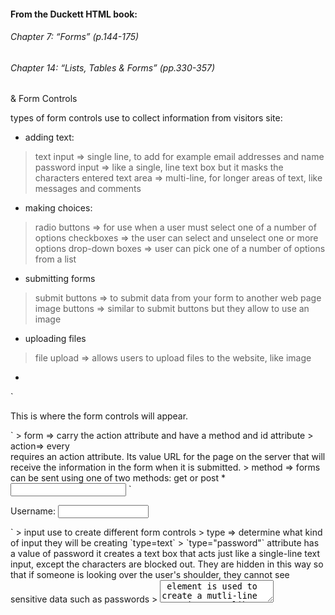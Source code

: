 #### From the Duckett HTML book:

###### Chapter 7: “Forms” (p.144-175)
###### Chapter 14: “Lists, Tables & Forms” (pp.330-357)
&  Form Controls

types of form controls use to collect information from visitors site:
* adding text:
> text input => single line, to add for example email addresses and name
> password input => like a single, line text box but it masks the characters entered
> text area => multi-line, for longer areas of text, like messages and comments

* making choices:
> radio buttons => for use when a user must select one of a number of options
> checkboxes => the user can select and unselect one or more options
> drop-down boxes => user can pick one of a number of options from a list

* submitting forms
> submit buttons => to submit data from your form to another web page
> image buttons => similar to submit buttons but they allow to use an image

* uploading files
> file upload => allows users to upload files to the website, like image

* <forms>
`<form action="http://www.example.com/subscribe.php"
method="get">
<p>This is where the form controls will appear.
</p>
</form>`
> form => carry the action attribute and have a method and id attribute
> action=> every <form> requires an action attribute. Its value  URL for the page on the server that will receive the information in the form when it is submitted.
> method  => forms can be sent using one of two methods: get or post
* <input> 
`<form action="http://www.example.com/login.php">
<p>Username:
<input type="text" name="username" size="15"
maxlength="30" />
</p>
</form>`
> input use to create different form controls
> type => determine what kind of input they will be creating `type=text`
> `type="password"`  attribute has a value of password it creates a text box that acts just like a single-line text input, except the characters are blocked out. They are hidden in this way so that if someone is looking over the user's shoulder, they cannot see sensitive data such as passwords
> <textarea> element is used to create a mutli-line text input. Unlike other input elements this is not an empty element. It should therefore have an opening and a closing tag
> `type="radio"` Radio buttons allow users to pick
just one of a number of option
> `type="checkbox"` => Checkboxes allow users to select one or more options in answer to a question
> <select> a drop down list box (also known as a select box) allows users to select one option from a drop down list.
> <option>  element is used to specify the options that the user can select from. The words between the opening <option> and closing </option> tags will be shown to the user in the drop down box
> type="submit" => The submit button is used to send a form to the server

**********
* `list-style-type` => allowsto control the shape or style of a bullet point
*>* Unordered Lists
> none
> disc
> circle
> square
> Ordered Lists
> > decimal
> > > 1 2 3
> > decimal-leading-zero
> > > 01 02 03
> > lower-alpha
> > > a b c
> > upper-alpha
> > >A B C
> > lower-roman
> > >i. ii. iii.
> > upper-roman
> > > I II III